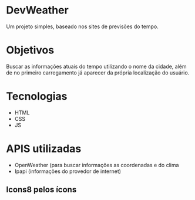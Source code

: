 # DevWeather

Um projeto simples, baseado nos sites de previsões do tempo. 

# Objetivos 
Buscar as informações atuais do tempo utilizando o nome da cidade, além de no primeiro carregamento já aparecer da própria localização do usuário.  

# Tecnologias

- HTML
- CSS
- JS

# APIS utilizadas

- OpenWeather (para buscar informações as coordenadas e do clima
- Ipapi (informações do provedor de internet)

## Icons8 pelos ícons